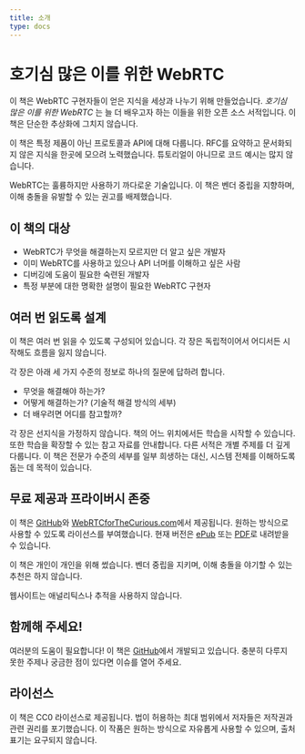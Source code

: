 ```yaml
---
title: 소개
type: docs
---
```


# 호기심 많은 이를 위한 WebRTC

이 책은 WebRTC 구현자들이 얻은 지식을 세상과 나누기 위해 만들었습니다.
_호기심 많은 이를 위한 WebRTC_ 는 늘 더 배우고자 하는 이들을 위한 오픈 소스 서적입니다.
이 책은 단순한 추상화에 그치지 않습니다.

이 책은 특정 제품이 아닌 프로토콜과 API에 대해 다룹니다.
RFC를 요약하고 문서화되지 않은 지식을 한곳에 모으려 노력했습니다.
튜토리얼이 아니므로 코드 예시는 많지 않습니다.

WebRTC는 훌륭하지만 사용하기 까다로운 기술입니다.
이 책은 벤더 중립을 지향하며, 이해 충돌을 유발할 수 있는 권고를 배제했습니다.

## 이 책의 대상

- WebRTC가 무엇을 해결하는지 모르지만 더 알고 싶은 개발자
- 이미 WebRTC를 사용하고 있으나 API 너머를 이해하고 싶은 사람
- 디버깅에 도움이 필요한 숙련된 개발자
- 특정 부분에 대한 명확한 설명이 필요한 WebRTC 구현자

## 여러 번 읽도록 설계

이 책은 여러 번 읽을 수 있도록 구성되어 있습니다.
각 장은 독립적이어서 어디서든 시작해도 흐름을 잃지 않습니다.

각 장은 아래 세 가지 수준의 정보로 하나의 질문에 답하려 합니다.

- 무엇을 해결해야 하는가?
- 어떻게 해결하는가? (기술적 해결 방식의 세부)
- 더 배우려면 어디를 참고할까?

각 장은 선지식을 가정하지 않습니다. 책의 어느 위치에서든 학습을 시작할 수 있습니다.
또한 학습을 확장할 수 있는 참고 자료를 안내합니다.
다른 서적은 개별 주제를 더 깊게 다룹니다. 이 책은 전문가 수준의 세부를 일부 희생하는 대신, 시스템 전체를 이해하도록 돕는 데 목적이 있습니다.

## 무료 제공과 프라이버시 존중

이 책은 [GitHub](https://github.com/webrtc-for-the-curious/webrtc-for-the-curious)와
[WebRTCforTheCurious.com](https://webrtcforthecurious.com)에서 제공됩니다.
원하는 방식으로 사용할 수 있도록 라이선스를 부여했습니다. 현재 버전은
[ePub](https://webrtcforthecurious.com/docs/webrtc-for-the-curious.epub) 또는
[PDF](https://webrtcforthecurious.com/docs/webrtc-for-the-curious.pdf)로 내려받을 수 있습니다.

이 책은 개인이 개인을 위해 썼습니다. 벤더 중립을 지키며,
이해 충돌을 야기할 수 있는 추천은 하지 않습니다.

웹사이트는 애널리틱스나 추적을 사용하지 않습니다.

## 함께해 주세요!

여러분의 도움이 필요합니다! 이 책은 [GitHub](https://github.com/webrtc-for-the-curious/webrtc-for-the-curious)에서 개발되고 있습니다.
충분히 다루지 못한 주제나 궁금한 점이 있다면 이슈를 열어 주세요.

## 라이선스

이 책은 CC0 라이선스로 제공됩니다. 법이 허용하는 최대 범위에서 저자들은 저작권과 관련 권리를 포기했습니다.
이 작품은 원하는 방식으로 자유롭게 사용할 수 있으며, 출처 표기는 요구되지 않습니다.

